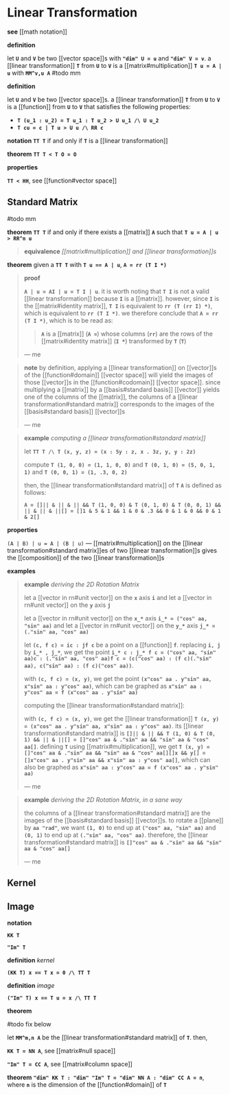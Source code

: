 # Linear Transformation

**see** [[math notation]]

**definition**

let **`U`** and **`V`** be two [[vector space]]s with **`"dim" U = u`** and **`"dim" V = v`**. a [[linear transformation]] **`T`** from **`U`** to **`V`** is a [[matrix#multiplication]] **`T u = A | u`** with **`MM^v,u A`** #todo mm

**definition**

let **`U`** and **`V`** be two [[vector space]]s. a [[linear transformation]] **`T`** from **`U`** to **`V`** is a [[function]] from **`U`** to **`V`** that satisfies the following properties:

- **`T (u_1 : u_2) = T u_1 : T u_2 > U u_1 /\ U u_2`**
- **`T cu = c | T u > U u /\ RR c`**

**notation** **`TT T`** if and only if **`T`** is a [[linear transformation]]

**theorem** **`TT T < T O = O`**

**properties**

**`TT < HH`**, see [[function#vector space]]

## Standard Matrix

#todo mm

**theorem** **`TT T`** if and only if there exists a [[matrix]] **`A`** such that **`T u = A | u > RR^n u`**

> **equivalence** _[[matrix#multiplication]] and [[linear transformation]]s_

**theorem** given a **`TT T`** with **`T u == A | u`**, **`A = rr (T I *)`**

> **proof**
>
> **`A | u = AI | u = T I | u`**. it is worth noting that **`T I`** is not a valid [[linear transformation]] because **`I`** is a [[matrix]]. however, since **`I`** is the [[matrix#identity matrix]], **`T I`** is equivalent to **`rr (T (rr I) *)`**, which is equivalent to **`rr (T I *)`**. we therefore conclude that **`A = rr (T I *)`**, which is to be read as:
>
> > **`A`** is a [[matrix]] (**`A =`**) whose columns (**`rr`**) are the rows of the [[matrix#identity matrix]] (**`I *`**) transformed by **`T`** (**`T`**)
>
> &mdash; me

> **note** by definition, applying a [[linear transformation]] on [[vector]]s of the [[function#domain]] [[vector space]] will yield the images of those [[vector]]s in the [[function#codomain]] [[vector space]]. since multiplying a [[matrix]] by a [[basis#standard basis]] [[vector]] yields one of the columns of the [[matrix]], the columns of a [[linear transformation#standard matrix]] corresponds to the images of the [[basis#standard basis]] [[vector]]s
>
> &mdash; me

> **example** _computing a [[linear transformation#standard matrix]]_
>
> let **`TT T /\ T (x, y, z) = (x : 5y : z, x . 3z, y, y : 2z)`**
>
> compute **`T (1, 0, 0) = (1, 1, 0, 0)`** and **`T (0, 1, 0) = (5, 0, 1, 1)`** and **`T (0, 0, 1) = (1, .3, 0, 2)`**
>
> then, the [[linear transformation#standard matrix]] of **`T`** **`A`** is defined as follows:
>
> **`A = []|| & || & || && T (1, 0, 0) & T (0, 1, 0) & T (0, 0, 1) && || & || & ||[] = []1 & 5 & 1 && 1 & 0 & .3 && 0 & 1 & 0 && 0 & 1 & 2[]`**

**properties**

`(A | B) | u = A | (B | u)` &mdash; [[matrix#multiplication]] on the [[linear transformation#standard matrix]]es of two [[linear transformation]]s gives the [[composition]] of the two [[linear transformation]]s

**examples**

> **example** _deriving the 2D Rotation Matrix_
>
> let a [[vector in rn#unit vector]] on the **`x`** axis **`i`** and let a [[vector in rn#unit vector]] on the **`y`** axis **`j`**
>
> let a [[vector in rn#unit vector]] on the **`x_*`** axis **`i_* = ("cos" aa, "sin" aa)`** and let a [[vector in rn#unit vector]] on the **`y_*`** axis **`j_* = (."sin" aa, "cos" aa)`**
>
> let **`(c, f c) = ic : jf c`** be a point on a [[function]] **`f`**. replacing **`i, j`** by **`i_* , j_*`**, we get the point **`i_* c : j_* f c = ("cos" aa, "sin" aa)c : (."sin" aa, "cos" aa)f c = (c("cos" aa) : (f c)(."sin" aa), c("sin" aa) : (f c)("cos" aa))`**.
>
> with **`(c, f c) = (x, y)`**, we get the point **`(x"cos" aa . y"sin" aa, x"sin" aa : y"cos" aa)`**, which can be graphed as **`x"sin" aa : y"cos" aa = f (x"cos" aa . y"sin" aa)`**
>
> computing the [[linear transformation#standard matrix]]:
>
> with **`(c, f c) = (x, y)`**, we get the [[linear transformation]] **`T (x, y) = (x"cos" aa . y"sin" aa, x"sin" aa : y"cos" aa)`**. its [[linear transformation#standard matrix]] is **`[]|| & || && T (1, 0) & T (0, 1) && || & ||[] = []"cos" aa & ."sin" aa && "sin" aa & "cos" aa[]`**. defining **`T`** using [[matrix#multiplication]], we get **`T (x, y) = []"cos" aa & ."sin" aa && "sin" aa & "cos" aa[][]x && y[] = []x"cos" aa . y"sin" aa && x"sin" aa : y"cos" aa[]`**, which can also be graphed as **`x"sin" aa : y"cos" aa = f (x"cos" aa . y"sin" aa)`**
>
> &mdash; me

> **example** _deriving the 2D Rotation Matrix, in a sane way_
>
> the columns of a [[linear transformation#standard matrix]] are the images of the [[basis#standard basis]] [[vector]]s. to rotate a [[plane]] by **`aa "rad"`**, we want **`(1, 0)`** to end up at **`("cos" aa, "sin" aa)`** and **`(0, 1)`** to end up at **`(."sin" aa, "cos" aa)`**. therefore, the [[linear transformation#standard matrix]] is **`[]"cos" aa & ."sin" aa && "sin" aa & "cos" aa[]`**
>
> &mdash; me

## Kernel

## Image

**notation**

**`KK T`**

**`"Im" T`**

**definition** _kernel_

**`(KK T) x == T x = 0 /\ TT T`**

**definition** _image_

**`("Im" T) x == T u = x /\ TT T`**

**theorem**

#todo fix below

let **`MM^m,n A`** be the [[linear transformation#standard matrix]] of **`T`**. then,

**`KK T = NN A`**, see [[matrix#null space]]

**`"Im" T = CC A`**, see [[matrix#column space]]

**theorem** **`"dim" KK T : "dim" "Im" T = "dim" NN A : "dim" CC A = n`**, where **`n`** is the dimension of the [[function#domain]] of **`T`**
